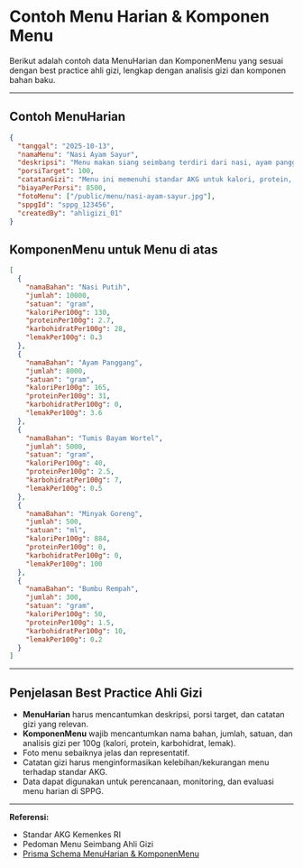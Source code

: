 # Contoh Menu Harian & Komponen Menu

Berikut adalah contoh data MenuHarian dan KomponenMenu yang sesuai dengan best practice ahli gizi, lengkap dengan analisis gizi dan komponen bahan baku.

---

## Contoh MenuHarian

```json
{
  "tanggal": "2025-10-13",
  "namaMenu": "Nasi Ayam Sayur",
  "deskripsi": "Menu makan siang seimbang terdiri dari nasi, ayam panggang, dan sayur tumis.",
  "porsiTarget": 100,
  "catatanGizi": "Menu ini memenuhi standar AKG untuk kalori, protein, dan serat. Lemak dan natrium dalam batas aman.",
  "biayaPerPorsi": 8500,
  "fotoMenu": ["/public/menu/nasi-ayam-sayur.jpg"],
  "sppgId": "sppg_123456",
  "createdBy": "ahligizi_01"
}
```

## KomponenMenu untuk Menu di atas

```json
[
  {
    "namaBahan": "Nasi Putih",
    "jumlah": 10000,
    "satuan": "gram",
    "kaloriPer100g": 130,
    "proteinPer100g": 2.7,
    "karbohidratPer100g": 28,
    "lemakPer100g": 0.3
  },
  {
    "namaBahan": "Ayam Panggang",
    "jumlah": 8000,
    "satuan": "gram",
    "kaloriPer100g": 165,
    "proteinPer100g": 31,
    "karbohidratPer100g": 0,
    "lemakPer100g": 3.6
  },
  {
    "namaBahan": "Tumis Bayam Wortel",
    "jumlah": 5000,
    "satuan": "gram",
    "kaloriPer100g": 40,
    "proteinPer100g": 2.5,
    "karbohidratPer100g": 7,
    "lemakPer100g": 0.5
  },
  {
    "namaBahan": "Minyak Goreng",
    "jumlah": 500,
    "satuan": "ml",
    "kaloriPer100g": 884,
    "proteinPer100g": 0,
    "karbohidratPer100g": 0,
    "lemakPer100g": 100
  },
  {
    "namaBahan": "Bumbu Rempah",
    "jumlah": 300,
    "satuan": "gram",
    "kaloriPer100g": 50,
    "proteinPer100g": 1.5,
    "karbohidratPer100g": 10,
    "lemakPer100g": 0.2
  }
]
```

---

## Penjelasan Best Practice Ahli Gizi

- **MenuHarian** harus mencantumkan deskripsi, porsi target, dan catatan gizi yang relevan.
- **KomponenMenu** wajib mencantumkan nama bahan, jumlah, satuan, dan analisis gizi per 100g (kalori, protein, karbohidrat, lemak).
- Foto menu sebaiknya jelas dan representatif.
- Catatan gizi harus menginformasikan kelebihan/kekurangan menu terhadap standar AKG.
- Data dapat digunakan untuk perencanaan, monitoring, dan evaluasi menu harian di SPPG.

---

**Referensi:**
- Standar AKG Kemenkes RI
- Pedoman Menu Seimbang Ahli Gizi
- [Prisma Schema MenuHarian & KomponenMenu](../prisma/schema.prisma)
